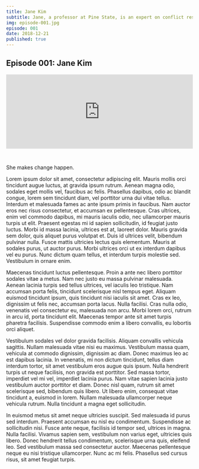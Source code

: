 ```yaml
---
title: Jane Kim
subtitle: Jane, a professor at Pine State, is an expert on conflict resolution. Most recently she worked on a Peace Accord.
img: episode-001.jpg
episode: 001
date: 2018-12-21
published: true
---
```


<h2>Episode 001: Jane Kim</h2>

<iframe src='https://embed.simplecast.com/74a1f134' width='100%' frameborder='0' height='200px' scrolling='no' seamless style="margin-bottom: 2em;"></iframe>

She makes change happen.

Lorem ipsum dolor sit amet, consectetur adipiscing elit. Mauris mollis orci tincidunt augue luctus, at gravida ipsum rutrum. Aenean magna odio, sodales eget mollis vel, faucibus ac felis. Phasellus dapibus, odio ac blandit congue, lorem sem tincidunt diam, vel porttitor urna dui vitae tellus. Interdum et malesuada fames ac ante ipsum primis in faucibus. Nam auctor eros nec risus consectetur, et accumsan ex pellentesque. Cras ultrices, enim vel commodo dapibus, mi mauris iaculis odio, nec ullamcorper mauris turpis ut elit. Praesent egestas mi id sapien sollicitudin, id feugiat justo luctus. Morbi id massa lacinia, ultrices est at, laoreet dolor. Mauris gravida sem dolor, quis aliquet purus volutpat et. Duis id ultrices velit, bibendum pulvinar nulla. Fusce mattis ultricies lectus quis elementum. Mauris at sodales purus, ut auctor purus. Morbi ultrices orci ut ex interdum dapibus vel eu purus. Nunc dictum quam tellus, et interdum turpis molestie sed. Vestibulum in ornare enim.

Maecenas tincidunt luctus pellentesque. Proin a ante nec libero porttitor sodales vitae a metus. Nam nec justo eu massa pulvinar malesuada. Aenean lacinia turpis sed tellus ultrices, vel iaculis leo tristique. Nam accumsan porta felis, tincidunt scelerisque nisl tempus eget. Aliquam euismod tincidunt ipsum, quis tincidunt nisi iaculis sit amet. Cras ex leo, dignissim ut felis nec, accumsan porta lacus. Nulla facilisi. Cras nulla odio, venenatis vel consectetur eu, malesuada non arcu. Morbi lorem orci, rutrum in arcu id, porta tincidunt elit. Maecenas tempor ante sit amet turpis pharetra facilisis. Suspendisse commodo enim a libero convallis, eu lobortis orci aliquet.

Vestibulum sodales vel dolor gravida facilisis. Aliquam convallis vehicula sagittis. Nullam malesuada vitae nisi eu maximus. Vestibulum massa quam, vehicula at commodo dignissim, dignissim ac diam. Donec maximus leo ac est dapibus lacinia. In venenatis, mi non dictum tincidunt, tellus diam interdum tortor, sit amet vestibulum eros augue quis ipsum. Nulla hendrerit turpis ut neque facilisis, non gravida est porttitor. Sed massa tortor, imperdiet vel mi vel, imperdiet lacinia purus. Nam vitae sapien lacinia justo vestibulum auctor porttitor et diam. Donec nisl quam, rutrum sit amet scelerisque sed, bibendum quis libero. Ut libero enim, consequat vitae tincidunt a, euismod in lorem. Nullam malesuada ullamcorper neque vehicula rutrum. Nulla tincidunt a magna eget sollicitudin.

In euismod metus sit amet neque ultricies suscipit. Sed malesuada id purus sed interdum. Praesent accumsan eu nisl eu condimentum. Suspendisse ac sollicitudin nisi. Fusce ante neque, facilisis id tempor sed, ultrices in magna. Nulla facilisi. Vivamus sapien sem, vestibulum non varius eget, ultricies quis libero. Donec hendrerit tellus condimentum, scelerisque urna quis, eleifend leo. Sed vestibulum massa sed consectetur auctor. Maecenas pellentesque neque eu nisi tristique ullamcorper. Nunc ac mi felis. Phasellus sed cursus risus, sit amet feugiat turpis. 
